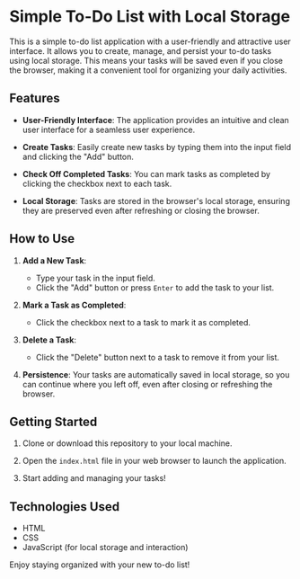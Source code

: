 # Simple To-Do List with Local Storage

This is a simple to-do list application with a user-friendly and attractive user interface. It allows you to create, manage, and persist your to-do tasks using local storage. This means your tasks will be saved even if you close the browser, making it a convenient tool for organizing your daily activities.

## Features

- **User-Friendly Interface**: The application provides an intuitive and clean user interface for a seamless user experience.

- **Create Tasks**: Easily create new tasks by typing them into the input field and clicking the "Add" button.

- **Check Off Completed Tasks**: You can mark tasks as completed by clicking the checkbox next to each task.

- **Local Storage**: Tasks are stored in the browser's local storage, ensuring they are preserved even after refreshing or closing the browser.


## How to Use

1. **Add a New Task**: 
   - Type your task in the input field.
   - Click the "Add" button or press `Enter` to add the task to your list.

2. **Mark a Task as Completed**:
   - Click the checkbox next to a task to mark it as completed.

3. **Delete a Task**:
   - Click the "Delete" button next to a task to remove it from your list.

4. **Persistence**: Your tasks are automatically saved in local storage, so you can continue where you left off, even after closing or refreshing the browser.

## Getting Started

1. Clone or download this repository to your local machine.

2. Open the `index.html` file in your web browser to launch the application.

3. Start adding and managing your tasks!

## Technologies Used

- HTML
- CSS
- JavaScript (for local storage and interaction)


Enjoy staying organized with your new to-do list!


